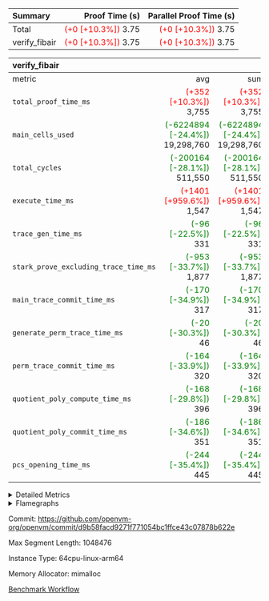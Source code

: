 | Summary | Proof Time (s) | Parallel Proof Time (s) |
|:---|---:|---:|
| Total | <span style='color: red'>(+0 [+10.3%])</span> 3.75 | <span style='color: red'>(+0 [+10.3%])</span> 3.75 |
| verify_fibair | <span style='color: red'>(+0 [+10.3%])</span> 3.75 | <span style='color: red'>(+0 [+10.3%])</span> 3.75 |


| verify_fibair |||||
|:---|---:|---:|---:|---:|
|metric|avg|sum|max|min|
| `total_proof_time_ms ` | <span style='color: red'>(+352 [+10.3%])</span> 3,755 | <span style='color: red'>(+352 [+10.3%])</span> 3,755 | <span style='color: red'>(+352 [+10.3%])</span> 3,755 | <span style='color: red'>(+352 [+10.3%])</span> 3,755 |
| `main_cells_used     ` | <span style='color: green'>(-6224894 [-24.4%])</span> 19,298,760 | <span style='color: green'>(-6224894 [-24.4%])</span> 19,298,760 | <span style='color: green'>(-6224894 [-24.4%])</span> 19,298,760 | <span style='color: green'>(-6224894 [-24.4%])</span> 19,298,760 |
| `total_cycles        ` | <span style='color: green'>(-200164 [-28.1%])</span> 511,550 | <span style='color: green'>(-200164 [-28.1%])</span> 511,550 | <span style='color: green'>(-200164 [-28.1%])</span> 511,550 | <span style='color: green'>(-200164 [-28.1%])</span> 511,550 |
| `execute_time_ms     ` | <span style='color: red'>(+1401 [+959.6%])</span> 1,547 | <span style='color: red'>(+1401 [+959.6%])</span> 1,547 | <span style='color: red'>(+1401 [+959.6%])</span> 1,547 | <span style='color: red'>(+1401 [+959.6%])</span> 1,547 |
| `trace_gen_time_ms   ` | <span style='color: green'>(-96 [-22.5%])</span> 331 | <span style='color: green'>(-96 [-22.5%])</span> 331 | <span style='color: green'>(-96 [-22.5%])</span> 331 | <span style='color: green'>(-96 [-22.5%])</span> 331 |
| `stark_prove_excluding_trace_time_ms` | <span style='color: green'>(-953 [-33.7%])</span> 1,877 | <span style='color: green'>(-953 [-33.7%])</span> 1,877 | <span style='color: green'>(-953 [-33.7%])</span> 1,877 | <span style='color: green'>(-953 [-33.7%])</span> 1,877 |
| `main_trace_commit_time_ms` | <span style='color: green'>(-170 [-34.9%])</span> 317 | <span style='color: green'>(-170 [-34.9%])</span> 317 | <span style='color: green'>(-170 [-34.9%])</span> 317 | <span style='color: green'>(-170 [-34.9%])</span> 317 |
| `generate_perm_trace_time_ms` | <span style='color: green'>(-20 [-30.3%])</span> 46 | <span style='color: green'>(-20 [-30.3%])</span> 46 | <span style='color: green'>(-20 [-30.3%])</span> 46 | <span style='color: green'>(-20 [-30.3%])</span> 46 |
| `perm_trace_commit_time_ms` | <span style='color: green'>(-164 [-33.9%])</span> 320 | <span style='color: green'>(-164 [-33.9%])</span> 320 | <span style='color: green'>(-164 [-33.9%])</span> 320 | <span style='color: green'>(-164 [-33.9%])</span> 320 |
| `quotient_poly_compute_time_ms` | <span style='color: green'>(-168 [-29.8%])</span> 396 | <span style='color: green'>(-168 [-29.8%])</span> 396 | <span style='color: green'>(-168 [-29.8%])</span> 396 | <span style='color: green'>(-168 [-29.8%])</span> 396 |
| `quotient_poly_commit_time_ms` | <span style='color: green'>(-186 [-34.6%])</span> 351 | <span style='color: green'>(-186 [-34.6%])</span> 351 | <span style='color: green'>(-186 [-34.6%])</span> 351 | <span style='color: green'>(-186 [-34.6%])</span> 351 |
| `pcs_opening_time_ms ` | <span style='color: green'>(-244 [-35.4%])</span> 445 | <span style='color: green'>(-244 [-35.4%])</span> 445 | <span style='color: green'>(-244 [-35.4%])</span> 445 | <span style='color: green'>(-244 [-35.4%])</span> 445 |



<details>
<summary>Detailed Metrics</summary>

|  | verify_program_compile_ms | total_cells | stark_prove_excluding_trace_time_ms | quotient_poly_compute_time_ms | quotient_poly_commit_time_ms | perm_trace_commit_time_ms | pcs_opening_time_ms | main_trace_commit_time_ms |
| --- | --- | --- | --- | --- | --- | --- | --- |
|  | 3 | 65,536 | 63 | 3 | 12 | 0 | 30 | 16 | 

| air_name | rows | quotient_deg | main_cols | interactions | constraints | cells |
| --- | --- | --- | --- | --- | --- | --- |
| AccessAdapterAir<2> |  | 4 |  | 5 | 12 |  | 
| AccessAdapterAir<4> |  | 4 |  | 5 | 12 |  | 
| AccessAdapterAir<8> |  | 4 |  | 5 | 12 |  | 
| FibonacciAir | 32,768 | 1 | 2 |  | 5 | 65,536 | 
| FriReducedOpeningAir |  | 4 |  | 35 | 59 |  | 
| NativePoseidon2Air<BabyBearParameters>, 1> |  | 4 |  | 176 | 590 |  | 
| PhantomAir |  | 4 |  | 3 | 4 |  | 
| ProgramAir |  | 1 |  | 1 | 4 |  | 
| VariableRangeCheckerAir |  | 1 |  | 1 | 4 |  | 
| VmAirWrapper<BranchNativeAdapterAir, BranchEqualCoreAir<1> |  | 2 |  | 11 | 23 |  | 
| VmAirWrapper<JalNativeAdapterAir, JalCoreAir> |  | 4 |  | 7 | 6 |  | 
| VmAirWrapper<NativeAdapterAir<2, 0>, PublicValuesCoreAir> |  | 4 |  | 11 | 22 |  | 
| VmAirWrapper<NativeAdapterAir<2, 1>, FieldArithmeticCoreAir> |  | 4 |  | 15 | 23 |  | 
| VmAirWrapper<NativeLoadStoreAdapterAir<1>, NativeLoadStoreCoreAir<1> |  | 4 |  | 15 | 20 |  | 
| VmAirWrapper<NativeLoadStoreAdapterAir<4>, NativeLoadStoreCoreAir<4> |  | 4 |  | 15 | 20 |  | 
| VmAirWrapper<NativeVectorizedAdapterAir<4>, FieldExtensionCoreAir> |  | 4 |  | 15 | 23 |  | 
| VmConnectorAir |  | 4 |  | 3 | 8 |  | 
| VolatileBoundaryAir |  | 4 |  | 4 | 16 |  | 

| group | trace_gen_time_ms | total_proof_time_ms | total_cycles | total_cells | stark_prove_excluding_trace_time_ms | quotient_poly_compute_time_ms | quotient_poly_commit_time_ms | perm_trace_commit_time_ms | pcs_opening_time_ms | main_trace_commit_time_ms | main_cells_used | generate_perm_trace_time_ms | execute_time_ms |
| --- | --- | --- | --- | --- | --- | --- | --- | --- | --- | --- | --- | --- | --- |
| verify_fibair | 331 | 3,755 | 511,550 | 50,178,200 | 1,877 | 396 | 351 | 320 | 445 | 317 | 19,298,760 | 46 | 1,547 | 

| group | air_name | rows | prep_cols | perm_cols | main_cols | cells |
| --- | --- | --- | --- | --- | --- | --- |
| verify_fibair | AccessAdapterAir<2> | 65,536 |  | 16 | 11 | 1,769,472 | 
| verify_fibair | AccessAdapterAir<4> | 32,768 |  | 16 | 13 | 950,272 | 
| verify_fibair | AccessAdapterAir<8> | 128 |  | 16 | 17 | 4,224 | 
| verify_fibair | FriReducedOpeningAir | 512 |  | 76 | 64 | 71,680 | 
| verify_fibair | NativePoseidon2Air<BabyBearParameters>, 1> | 16,384 |  | 356 | 399 | 12,369,920 | 
| verify_fibair | PhantomAir | 16,384 |  | 8 | 6 | 229,376 | 
| verify_fibair | ProgramAir | 8,192 |  | 8 | 10 | 147,456 | 
| verify_fibair | VariableRangeCheckerAir | 262,144 | 2 | 8 | 1 | 2,359,296 | 
| verify_fibair | VmAirWrapper<BranchNativeAdapterAir, BranchEqualCoreAir<1> | 131,072 |  | 28 | 23 | 6,684,672 | 
| verify_fibair | VmAirWrapper<JalNativeAdapterAir, JalCoreAir> | 16,384 |  | 12 | 10 | 360,448 | 
| verify_fibair | VmAirWrapper<NativeAdapterAir<2, 1>, FieldArithmeticCoreAir> | 262,144 |  | 20 | 30 | 13,107,200 | 
| verify_fibair | VmAirWrapper<NativeLoadStoreAdapterAir<1>, NativeLoadStoreCoreAir<1> | 131,072 |  | 36 | 25 | 7,995,392 | 
| verify_fibair | VmAirWrapper<NativeLoadStoreAdapterAir<4>, NativeLoadStoreCoreAir<4> | 16,384 |  | 36 | 34 | 1,146,880 | 
| verify_fibair | VmAirWrapper<NativeVectorizedAdapterAir<4>, FieldExtensionCoreAir> | 8,192 |  | 20 | 40 | 491,520 | 
| verify_fibair | VmConnectorAir | 2 | 1 | 8 | 4 | 24 | 
| verify_fibair | VolatileBoundaryAir | 131,072 |  | 8 | 11 | 2,490,368 | 

| group | air_name | dsl_ir | opcode | cells_used |
| --- | --- | --- | --- | --- |
| verify_fibair | <BranchNativeAdapterAir,BranchEqualCoreAir<1>> | AssertEqE | BNE | 3,956 | 
| verify_fibair | <BranchNativeAdapterAir,BranchEqualCoreAir<1>> | AssertEqEI | BNE | 92 | 
| verify_fibair | <BranchNativeAdapterAir,BranchEqualCoreAir<1>> | AssertEqF | BNE | 31,648 | 
| verify_fibair | <BranchNativeAdapterAir,BranchEqualCoreAir<1>> | AssertEqV | BNE | 14,697 | 
| verify_fibair | <BranchNativeAdapterAir,BranchEqualCoreAir<1>> | AssertEqVI | BNE | 460 | 
| verify_fibair | <BranchNativeAdapterAir,BranchEqualCoreAir<1>> | For | BNE | 235,451 | 
| verify_fibair | <BranchNativeAdapterAir,BranchEqualCoreAir<1>> | IfEq | BNE | 2,599 | 
| verify_fibair | <BranchNativeAdapterAir,BranchEqualCoreAir<1>> | IfEqI | BNE | 104,213 | 
| verify_fibair | <BranchNativeAdapterAir,BranchEqualCoreAir<1>> | IfNe | BEQ | 2,645 | 
| verify_fibair | <BranchNativeAdapterAir,BranchEqualCoreAir<1>> | IfNeI | BEQ | 69 | 
| verify_fibair | <BranchNativeAdapterAir,BranchEqualCoreAir<1>> | ZipFor | BNE | 1,875,098 | 
| verify_fibair | <JalNativeAdapterAir,JalCoreAir> |  | JAL | 10 | 
| verify_fibair | <JalNativeAdapterAir,JalCoreAir> | For | JAL | 9,540 | 
| verify_fibair | <JalNativeAdapterAir,JalCoreAir> | IfEqI | JAL | 22,220 | 
| verify_fibair | <JalNativeAdapterAir,JalCoreAir> | IfNe | JAL | 20 | 
| verify_fibair | <JalNativeAdapterAir,JalCoreAir> | ZipFor | JAL | 105,550 | 
| verify_fibair | <NativeAdapterAir<2, 1>,FieldArithmeticCoreAir> |  | ADD | 30 | 
| verify_fibair | <NativeAdapterAir<2, 1>,FieldArithmeticCoreAir> | AddEFFI | ADD | 13,680 | 
| verify_fibair | <NativeAdapterAir<2, 1>,FieldArithmeticCoreAir> | AddEI | ADD | 246,360 | 
| verify_fibair | <NativeAdapterAir<2, 1>,FieldArithmeticCoreAir> | AddF | ADD | 39,990 | 
| verify_fibair | <NativeAdapterAir<2, 1>,FieldArithmeticCoreAir> | AddFI | ADD | 93,000 | 
| verify_fibair | <NativeAdapterAir<2, 1>,FieldArithmeticCoreAir> | AddV | ADD | 513,450 | 
| verify_fibair | <NativeAdapterAir<2, 1>,FieldArithmeticCoreAir> | AddVI | ADD | 996,630 | 
| verify_fibair | <NativeAdapterAir<2, 1>,FieldArithmeticCoreAir> | Alloc | ADD | 1,315,680 | 
| verify_fibair | <NativeAdapterAir<2, 1>,FieldArithmeticCoreAir> | Alloc | MUL | 376,860 | 
| verify_fibair | <NativeAdapterAir<2, 1>,FieldArithmeticCoreAir> | DivEIN | ADD | 120 | 
| verify_fibair | <NativeAdapterAir<2, 1>,FieldArithmeticCoreAir> | DivF | DIV | 42,840 | 
| verify_fibair | <NativeAdapterAir<2, 1>,FieldArithmeticCoreAir> | DivFIN | DIV | 90 | 
| verify_fibair | <NativeAdapterAir<2, 1>,FieldArithmeticCoreAir> | For | ADD | 307,110 | 
| verify_fibair | <NativeAdapterAir<2, 1>,FieldArithmeticCoreAir> | ImmE | ADD | 25,440 | 
| verify_fibair | <NativeAdapterAir<2, 1>,FieldArithmeticCoreAir> | ImmF | ADD | 51,930 | 
| verify_fibair | <NativeAdapterAir<2, 1>,FieldArithmeticCoreAir> | ImmV | ADD | 110,190 | 
| verify_fibair | <NativeAdapterAir<2, 1>,FieldArithmeticCoreAir> | LoadE | ADD | 61,740 | 
| verify_fibair | <NativeAdapterAir<2, 1>,FieldArithmeticCoreAir> | LoadE | MUL | 61,740 | 
| verify_fibair | <NativeAdapterAir<2, 1>,FieldArithmeticCoreAir> | LoadF | ADD | 20,190 | 
| verify_fibair | <NativeAdapterAir<2, 1>,FieldArithmeticCoreAir> | LoadF | MUL | 10,440 | 
| verify_fibair | <NativeAdapterAir<2, 1>,FieldArithmeticCoreAir> | LoadHeapPtr | ADD | 30 | 
| verify_fibair | <NativeAdapterAir<2, 1>,FieldArithmeticCoreAir> | LoadV | ADD | 136,050 | 
| verify_fibair | <NativeAdapterAir<2, 1>,FieldArithmeticCoreAir> | LoadV | MUL | 114,540 | 
| verify_fibair | <NativeAdapterAir<2, 1>,FieldArithmeticCoreAir> | MulEF | MUL | 75,840 | 
| verify_fibair | <NativeAdapterAir<2, 1>,FieldArithmeticCoreAir> | MulEI | ADD | 9,240 | 
| verify_fibair | <NativeAdapterAir<2, 1>,FieldArithmeticCoreAir> | MulF | MUL | 211,470 | 
| verify_fibair | <NativeAdapterAir<2, 1>,FieldArithmeticCoreAir> | MulFI | MUL | 40,020 | 
| verify_fibair | <NativeAdapterAir<2, 1>,FieldArithmeticCoreAir> | MulVI | MUL | 54,840 | 
| verify_fibair | <NativeAdapterAir<2, 1>,FieldArithmeticCoreAir> | StoreE | ADD | 23,940 | 
| verify_fibair | <NativeAdapterAir<2, 1>,FieldArithmeticCoreAir> | StoreE | MUL | 23,940 | 
| verify_fibair | <NativeAdapterAir<2, 1>,FieldArithmeticCoreAir> | StoreF | ADD | 5,490 | 
| verify_fibair | <NativeAdapterAir<2, 1>,FieldArithmeticCoreAir> | StoreF | MUL | 300 | 
| verify_fibair | <NativeAdapterAir<2, 1>,FieldArithmeticCoreAir> | StoreHeapPtr | ADD | 30 | 
| verify_fibair | <NativeAdapterAir<2, 1>,FieldArithmeticCoreAir> | StoreV | ADD | 27,210 | 
| verify_fibair | <NativeAdapterAir<2, 1>,FieldArithmeticCoreAir> | StoreV | MUL | 6,510 | 
| verify_fibair | <NativeAdapterAir<2, 1>,FieldArithmeticCoreAir> | SubEF | ADD | 11,790 | 
| verify_fibair | <NativeAdapterAir<2, 1>,FieldArithmeticCoreAir> | SubEF | SUB | 3,930 | 
| verify_fibair | <NativeAdapterAir<2, 1>,FieldArithmeticCoreAir> | SubEI | ADD | 240 | 
| verify_fibair | <NativeAdapterAir<2, 1>,FieldArithmeticCoreAir> | SubFI | SUB | 39,990 | 
| verify_fibair | <NativeAdapterAir<2, 1>,FieldArithmeticCoreAir> | SubV | SUB | 45,390 | 
| verify_fibair | <NativeAdapterAir<2, 1>,FieldArithmeticCoreAir> | SubVI | SUB | 22,350 | 
| verify_fibair | <NativeAdapterAir<2, 1>,FieldArithmeticCoreAir> | SubVIN | SUB | 18,900 | 
| verify_fibair | <NativeAdapterAir<2, 1>,FieldArithmeticCoreAir> | UnsafeCastVF | ADD | 30 | 
| verify_fibair | <NativeAdapterAir<2, 1>,FieldArithmeticCoreAir> | ZipFor | ADD | 2,506,740 | 
| verify_fibair | <NativeLoadStoreAdapterAir<1>,NativeLoadStoreCoreAir<1>> | LoadF | LOADW | 76,175 | 
| verify_fibair | <NativeLoadStoreAdapterAir<1>,NativeLoadStoreCoreAir<1>> | LoadV | LOADW | 527,225 | 
| verify_fibair | <NativeLoadStoreAdapterAir<1>,NativeLoadStoreCoreAir<1>> | StoreF | STOREW | 42,375 | 
| verify_fibair | <NativeLoadStoreAdapterAir<1>,NativeLoadStoreCoreAir<1>> | StoreHintWord | HINT_STOREW | 1,799,350 | 
| verify_fibair | <NativeLoadStoreAdapterAir<1>,NativeLoadStoreCoreAir<1>> | StoreV | STOREW | 475,875 | 
| verify_fibair | <NativeLoadStoreAdapterAir<4>,NativeLoadStoreCoreAir<4>> | LoadE | LOADW | 140,352 | 
| verify_fibair | <NativeLoadStoreAdapterAir<4>,NativeLoadStoreCoreAir<4>> | StoreE | STOREW | 183,532 | 
| verify_fibair | <NativeVectorizedAdapterAir<4>,FieldExtensionCoreAir> | AddE | FE4ADD | 57,960 | 
| verify_fibair | <NativeVectorizedAdapterAir<4>,FieldExtensionCoreAir> | DivE | BBE4DIV | 30,320 | 
| verify_fibair | <NativeVectorizedAdapterAir<4>,FieldExtensionCoreAir> | DivEIN | BBE4DIV | 40 | 
| verify_fibair | <NativeVectorizedAdapterAir<4>,FieldExtensionCoreAir> | MulE | BBE4MUL | 108,680 | 
| verify_fibair | <NativeVectorizedAdapterAir<4>,FieldExtensionCoreAir> | MulEI | BBE4MUL | 3,080 | 
| verify_fibair | <NativeVectorizedAdapterAir<4>,FieldExtensionCoreAir> | SubE | FE4SUB | 75,680 | 
| verify_fibair | FriReducedOpeningAir | FriReducedOpening | FRI_REDUCED_OPENING | 21,504 | 
| verify_fibair | PhantomAir | HintBitsF | PHANTOM | 258 | 
| verify_fibair | PhantomAir | HintInputVec | PHANTOM | 56,196 | 
| verify_fibair | VerifyBatchAir | Poseidon2PermuteBabyBear | PERM_POS2 | 10,374 | 
| verify_fibair | VerifyBatchAir | VerifyBatchExt | VERIFY_BATCH | 2,765,070 | 
| verify_fibair | VerifyBatchAir | VerifyBatchFelt | VERIFY_BATCH | 636,804 | 

| group | chip_name | rows_used |
| --- | --- | --- |
| verify_fibair | <BranchNativeAdapterAir,BranchEqualCoreAir<1>> | 98,736 | 
| verify_fibair | <JalNativeAdapterAir,JalCoreAir> | 13,734 | 
| verify_fibair | <NativeAdapterAir<2, 1>,FieldArithmeticCoreAir> | 255,545 | 
| verify_fibair | <NativeLoadStoreAdapterAir<1>,NativeLoadStoreCoreAir<1>> | 116,840 | 
| verify_fibair | <NativeLoadStoreAdapterAir<4>,NativeLoadStoreCoreAir<4>> | 9,526 | 
| verify_fibair | <NativeVectorizedAdapterAir<4>,FieldExtensionCoreAir> | 6,894 | 
| verify_fibair | AccessAdapter<2> | 41,514 | 
| verify_fibair | AccessAdapter<4> | 20,044 | 
| verify_fibair | AccessAdapter<8> | 88 | 
| verify_fibair | Boundary | 111,583 | 
| verify_fibair | FriReducedOpeningAir | 336 | 
| verify_fibair | PhantomAir | 9,409 | 
| verify_fibair | ProgramChip | 5,005 | 
| verify_fibair | VariableRangeCheckerAir | 262,144 | 
| verify_fibair | VerifyBatchAir | 8,552 | 
| verify_fibair | VmConnectorAir | 2 | 

| group | dsl_ir | opcode | frequency |
| --- | --- | --- | --- |
| verify_fibair |  | ADD | 2 | 
| verify_fibair |  | JAL | 1 | 
| verify_fibair | AddE | FE4ADD | 1,449 | 
| verify_fibair | AddEFFI | ADD | 456 | 
| verify_fibair | AddEI | ADD | 8,212 | 
| verify_fibair | AddF | ADD | 1,333 | 
| verify_fibair | AddFI | ADD | 3,100 | 
| verify_fibair | AddV | ADD | 17,115 | 
| verify_fibair | AddVI | ADD | 33,221 | 
| verify_fibair | Alloc | ADD | 43,856 | 
| verify_fibair | Alloc | MUL | 12,562 | 
| verify_fibair | AssertEqE | BNE | 172 | 
| verify_fibair | AssertEqEI | BNE | 4 | 
| verify_fibair | AssertEqF | BNE | 1,376 | 
| verify_fibair | AssertEqV | BNE | 639 | 
| verify_fibair | AssertEqVI | BNE | 20 | 
| verify_fibair | DivE | BBE4DIV | 758 | 
| verify_fibair | DivEIN | ADD | 4 | 
| verify_fibair | DivEIN | BBE4DIV | 1 | 
| verify_fibair | DivF | DIV | 1,428 | 
| verify_fibair | DivFIN | DIV | 3 | 
| verify_fibair | For | ADD | 10,237 | 
| verify_fibair | For | BNE | 10,237 | 
| verify_fibair | For | JAL | 954 | 
| verify_fibair | FriReducedOpening | FRI_REDUCED_OPENING | 126 | 
| verify_fibair | HintBitsF | PHANTOM | 43 | 
| verify_fibair | HintInputVec | PHANTOM | 9,366 | 
| verify_fibair | IfEq | BNE | 113 | 
| verify_fibair | IfEqI | BNE | 4,531 | 
| verify_fibair | IfEqI | JAL | 2,222 | 
| verify_fibair | IfNe | BEQ | 115 | 
| verify_fibair | IfNe | JAL | 2 | 
| verify_fibair | IfNeI | BEQ | 3 | 
| verify_fibair | ImmE | ADD | 848 | 
| verify_fibair | ImmF | ADD | 1,731 | 
| verify_fibair | ImmV | ADD | 3,673 | 
| verify_fibair | LoadE | ADD | 2,058 | 
| verify_fibair | LoadE | LOADW | 4,128 | 
| verify_fibair | LoadE | MUL | 2,058 | 
| verify_fibair | LoadF | ADD | 673 | 
| verify_fibair | LoadF | LOADW | 3,047 | 
| verify_fibair | LoadF | MUL | 348 | 
| verify_fibair | LoadHeapPtr | ADD | 1 | 
| verify_fibair | LoadV | ADD | 4,535 | 
| verify_fibair | LoadV | LOADW | 21,089 | 
| verify_fibair | LoadV | MUL | 3,818 | 
| verify_fibair | MulE | BBE4MUL | 2,717 | 
| verify_fibair | MulEF | MUL | 2,528 | 
| verify_fibair | MulEI | ADD | 308 | 
| verify_fibair | MulEI | BBE4MUL | 77 | 
| verify_fibair | MulF | MUL | 7,049 | 
| verify_fibair | MulFI | MUL | 1,334 | 
| verify_fibair | MulVI | MUL | 1,828 | 
| verify_fibair | Poseidon2PermuteBabyBear | PERM_POS2 | 26 | 
| verify_fibair | StoreE | ADD | 798 | 
| verify_fibair | StoreE | MUL | 798 | 
| verify_fibair | StoreE | STOREW | 5,398 | 
| verify_fibair | StoreF | ADD | 183 | 
| verify_fibair | StoreF | MUL | 10 | 
| verify_fibair | StoreF | STOREW | 1,695 | 
| verify_fibair | StoreHeapPtr | ADD | 1 | 
| verify_fibair | StoreHintWord | HINT_STOREW | 71,974 | 
| verify_fibair | StoreV | ADD | 907 | 
| verify_fibair | StoreV | MUL | 217 | 
| verify_fibair | StoreV | STOREW | 19,035 | 
| verify_fibair | SubE | FE4SUB | 1,892 | 
| verify_fibair | SubEF | ADD | 393 | 
| verify_fibair | SubEF | SUB | 131 | 
| verify_fibair | SubEI | ADD | 8 | 
| verify_fibair | SubFI | SUB | 1,333 | 
| verify_fibair | SubV | SUB | 1,513 | 
| verify_fibair | SubVI | SUB | 745 | 
| verify_fibair | SubVIN | SUB | 630 | 
| verify_fibair | UnsafeCastVF | ADD | 1 | 
| verify_fibair | VerifyBatchExt | VERIFY_BATCH | 630 | 
| verify_fibair | VerifyBatchFelt | VERIFY_BATCH | 84 | 
| verify_fibair | ZipFor | ADD | 83,558 | 
| verify_fibair | ZipFor | BNE | 81,526 | 
| verify_fibair | ZipFor | JAL | 10,555 | 

</details>


<details>
<summary>Flamegraphs</summary>

[![](https://openvm-public-data-sandbox-us-east-1.s3.us-east-1.amazonaws.com/benchmark/github/flamegraphs/d9b58facd9271f771054bc1ffce43c07878b622e/verify_fibair-d9b58facd9271f771054bc1ffce43c07878b622e-verify_fibair.dsl_ir.opcode.air_name.cells_used.reverse.svg)](https://openvm-public-data-sandbox-us-east-1.s3.us-east-1.amazonaws.com/benchmark/github/flamegraphs/d9b58facd9271f771054bc1ffce43c07878b622e/verify_fibair-d9b58facd9271f771054bc1ffce43c07878b622e-verify_fibair.dsl_ir.opcode.air_name.cells_used.reverse.svg)
[![](https://openvm-public-data-sandbox-us-east-1.s3.us-east-1.amazonaws.com/benchmark/github/flamegraphs/d9b58facd9271f771054bc1ffce43c07878b622e/verify_fibair-d9b58facd9271f771054bc1ffce43c07878b622e-verify_fibair.dsl_ir.opcode.air_name.cells_used.svg)](https://openvm-public-data-sandbox-us-east-1.s3.us-east-1.amazonaws.com/benchmark/github/flamegraphs/d9b58facd9271f771054bc1ffce43c07878b622e/verify_fibair-d9b58facd9271f771054bc1ffce43c07878b622e-verify_fibair.dsl_ir.opcode.air_name.cells_used.svg)
[![](https://openvm-public-data-sandbox-us-east-1.s3.us-east-1.amazonaws.com/benchmark/github/flamegraphs/d9b58facd9271f771054bc1ffce43c07878b622e/verify_fibair-d9b58facd9271f771054bc1ffce43c07878b622e-verify_fibair.dsl_ir.opcode.frequency.reverse.svg)](https://openvm-public-data-sandbox-us-east-1.s3.us-east-1.amazonaws.com/benchmark/github/flamegraphs/d9b58facd9271f771054bc1ffce43c07878b622e/verify_fibair-d9b58facd9271f771054bc1ffce43c07878b622e-verify_fibair.dsl_ir.opcode.frequency.reverse.svg)
[![](https://openvm-public-data-sandbox-us-east-1.s3.us-east-1.amazonaws.com/benchmark/github/flamegraphs/d9b58facd9271f771054bc1ffce43c07878b622e/verify_fibair-d9b58facd9271f771054bc1ffce43c07878b622e-verify_fibair.dsl_ir.opcode.frequency.svg)](https://openvm-public-data-sandbox-us-east-1.s3.us-east-1.amazonaws.com/benchmark/github/flamegraphs/d9b58facd9271f771054bc1ffce43c07878b622e/verify_fibair-d9b58facd9271f771054bc1ffce43c07878b622e-verify_fibair.dsl_ir.opcode.frequency.svg)

</details>

Commit: https://github.com/openvm-org/openvm/commit/d9b58facd9271f771054bc1ffce43c07878b622e

Max Segment Length: 1048476

Instance Type: 64cpu-linux-arm64

Memory Allocator: mimalloc

[Benchmark Workflow](https://github.com/openvm-org/openvm/actions/runs/12848276495)
